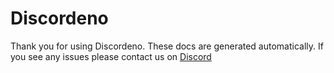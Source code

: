 # Discordeno

Thank you for using Discordeno. These docs are generated automatically. If you see any issues please contact us on [Discord](https://discord.gg/ddeno)

